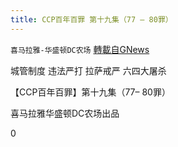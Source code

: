 ```yaml
---
title: CCP百年百罪 第十九集（77 – 80罪）
---
```

`喜马拉雅-华盛顿DC农场` [轉載自GNews](https://gnews.org/zh-hans/1544331/)

城管制度
违法严打
拉萨戒严
六四大屠杀

【CCP百年百罪】第十九集（77– 80罪）

喜马拉雅华盛顿DC农场出品



0
